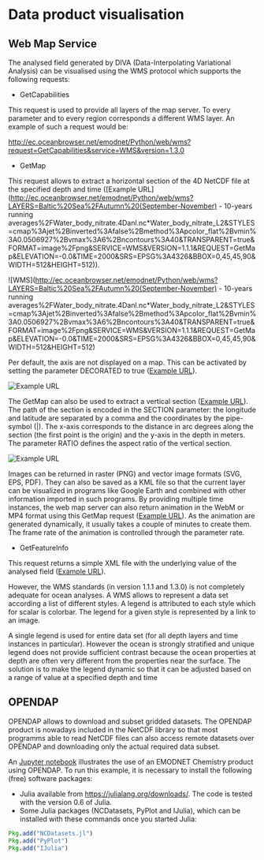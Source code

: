 # Data product visualisation


## Web Map Service

The analysed field generated by DIVA (Data-Interpolating Variational Analysis) can be visualised using the WMS protocol which supports the following requests:

* GetCapabilities

This request is used to provide all layers of the map server. To every parameter and to every region corresponds a different WMS layer. An example of such a request would be:

http://ec.oceanbrowser.net/emodnet/Python/web/wms?request=GetCapabilities&service=WMS&version=1.3.0

* GetMap

This request allows to extract a horizontal section of the 4D NetCDF file at the specified depth and time ([Example URL](http://ec.oceanbrowser.net/emodnet/Python/web/wms?LAYERS=Baltic%20Sea%2FAutumn%20(September-November) - 10-years running averages%2FWater_body_nitrate.4Danl.nc*Water_body_nitrate_L2&STYLES=cmap%3Ajet%2Binverted%3Afalse%2Bmethod%3Apcolor_flat%2Bvmin%3A0.0506927%2Bvmax%3A6%2Bncontours%3A40&TRANSPARENT=true&FORMAT=image%2Fpng&SERVICE=WMS&VERSION=1.1.1&REQUEST=GetMap&ELEVATION=-0.0&TIME=2000&SRS=EPSG%3A4326&BBOX=0,45,45,90&WIDTH=512&HEIGHT=512)).

![WMS](http://ec.oceanbrowser.net/emodnet/Python/web/wms?LAYERS=Baltic%20Sea%2FAutumn%20(September-November) - 10-years running averages%2FWater_body_nitrate.4Danl.nc*Water_body_nitrate_L2&STYLES=cmap%3Ajet%2Binverted%3Afalse%2Bmethod%3Apcolor_flat%2Bvmin%3A0.0506927%2Bvmax%3A6%2Bncontours%3A40&TRANSPARENT=true&FORMAT=image%2Fpng&SERVICE=WMS&VERSION=1.1.1&REQUEST=GetMap&ELEVATION=-0.0&TIME=2000&SRS=EPSG%3A4326&BBOX=0,45,45,90&WIDTH=512&HEIGHT=512)


Per default, the axis are not displayed on a map. This can be activated by setting the parameter DECORATED to true ([Example URL](http://ec.oceanbrowser.net/emodnet/Python/web/wms?LAYERS=Baltic%20Sea%2FAutumn%20(September-November)%20-%2010-years%20running%20averages%2FWater_body_nitrate.4Danl.nc*Water_body_nitrate_L2&STYLES=cmap%3Ajet%2Binverted%3Afalse%2Bmethod%3Apcolor_flat%2Bvmin%3A0.0506927%2Bvmax%3A6%2Bncontours%3A40&TRANSPARENT=true&FORMAT=image%2Fpng&SERVICE=WMS&VERSION=1.1.1&REQUEST=GetMap&ELEVATION=-0.0&TIME=2000&SRS=EPSG%3A4326&BBOX=0,45,45,90&WIDTH=512&HEIGHT=512&decorated=true)).

![Example URL](http://ec.oceanbrowser.net/emodnet/Python/web/wms?LAYERS=Baltic%20Sea%2FAutumn%20(September-November)%20-%2010-years%20running%20averages%2FWater_body_nitrate.4Danl.nc*Water_body_nitrate_L2&STYLES=cmap%3Ajet%2Binverted%3Afalse%2Bmethod%3Apcolor_flat%2Bvmin%3A0.0506927%2Bvmax%3A6%2Bncontours%3A40&TRANSPARENT=true&FORMAT=image%2Fpng&SERVICE=WMS&VERSION=1.1.1&REQUEST=GetMap&ELEVATION=-0.0&TIME=2000&SRS=EPSG%3A4326&BBOX=0,45,45,90&WIDTH=512&HEIGHT=512&decorated=true)

The GetMap can also be used to extract a vertical section ([Example URL](http://ec.oceanbrowser.net/emodnet/Python/web/wms_vert?LAYERS=Baltic%20Sea%2FWinter%20(December-February)%20-%2010-years%20running%20averages%2FWater_body_phosphate.4Danl.nc*Water_body_phosphate_L2&STYLES=cmap%3Ajet%2Binverted%3Afalse%2Bmethod%3Apcolor_flat%2Bvmin%3A0.454701439302%2Bvmax%3A3.72072045395%2Bncontours%3A40&FORMAT=image%2Fpng&TRANSPARENT=true&RATIO=0.017138400059101652&SECTION=13.909765625%2C55.05546875%7C17.6890625%2C56.11015625%7C20.237890625%2C57.86796875%7C21.2046875%2C59.0984375%7C23.13828125%2C59.62578125%7C25.687109375%2C59.97734375%7C27.269140625%2C59.97734375&TIME=2000&SERVICE=WMS&VERSION=1.1.1&REQUEST=GetMap&SRS=EPSG%3A4326&BBOX=246.70377315774,-131.8490736905,370.05565973661,-8.4971871116268&WIDTH=256&HEIGHT=256)). The path of the section is encoded in the SECTION parameter: the longitude and latitude are separated by a comma and the coordinates by the pipe-symbol (|). The x-axis corresponds to the distance in arc degrees along the section (the first point is the origin) and the y-axis in the depth in meters. The parameter RATIO defines the aspect ratio of the vertical section.

![Example URL](http://ec.oceanbrowser.net/emodnet/Python/web/wms_vert?LAYERS=Baltic%20Sea%2FWinter%20(December-February)%20-%2010-years%20running%20averages%2FWater_body_phosphate.4Danl.nc*Water_body_phosphate_L2&STYLES=cmap%3Ajet%2Binverted%3Afalse%2Bmethod%3Apcolor_flat%2Bvmin%3A0.454701439302%2Bvmax%3A3.72072045395%2Bncontours%3A40&FORMAT=image%2Fpng&TRANSPARENT=true&RATIO=0.017138400059101652&SECTION=13.909765625%2C55.05546875%7C17.6890625%2C56.11015625%7C20.237890625%2C57.86796875%7C21.2046875%2C59.0984375%7C23.13828125%2C59.62578125%7C25.687109375%2C59.97734375%7C27.269140625%2C59.97734375&TIME=2000&SERVICE=WMS&VERSION=1.1.1&REQUEST=GetMap&SRS=EPSG%3A4326&BBOX=246.70377315774,-131.8490736905,370.05565973661,-8.4971871116268&WIDTH=512&HEIGHT=256&decorated=true)

Images can be returned in raster (PNG) and vector image formats (SVG, EPS, PDF). They can also be saved as a KML file so that the current layer can be visualized in programs like Google Earth and combined with other information imported in such programs.
By providing multiple time instances, the web map server can also return animation in the WebM or MP4 format using this GetMap request ([Example URL](http://ec.oceanbrowser.net/emodnet/Python/web/wms?&layers=Baltic%20Sea%2FWinter%20(December-February)%20-%2010-years%20running%20averages%2FWater_body_phosphate.4Danl.nc*Water_body_phosphate&request=GetMap&width=800&height=500&bbox=9.164351%2C52.393448%2C31.07109%2C66.763566&transparent=true&decorated=true&crs=CRS%3A84&version=1.3.0&styles=cmap%3Ajet%2Binverted%3Afalse%2Bmethod%3Apcolor_flat%2Bvmin%3A0%2Bvmax%3A1.35%2Bncontours%3A40&format=video%2Fmp4&elevation=-0.0&time=1965%2C1966%2C1967%2C1968%2C1969%2C1970%2C1971%2C1972%2C1973%2C1974%2C1975%2C1976%2C1977%2C1978%2C1979%2C1980%2C1981%2C1982%2C1983%2C1984%2C1985%2C1986%2C1987%2C1988%2C1989%2C1990%2C1991%2C1992%2C1993%2C1994%2C1995%2C1996%2C1997%2C1998%2C1999%2C2000%2C2001%2C2002%2C2003%2C2004%2C2005%2C2006%2C2007%2C2008%2C2009%2C2010&title=Water_body_phosphate%0Adepth%3A%20-0.0%20meters&basemap=shadedrelief&rate=2)). As the animation are generated dynamically, it usually takes a couple of minutes to create them. The frame rate of the animation is controlled through the parameter rate.


* GetFeatureInfo

This request returns a simple XML file with the underlying value of the analysed field ([Example URL](http://ec.oceanbrowser.net/emodnet/Python/web/wms?LAYERS=Baltic%20Sea%2FAutumn%20(September-November)%20-%2010-years%20running%20averages%2FWater_body_nitrate.4Danl.nc*Water_body_nitrate_L2&STYLES=cmap%3Ajet%2Binverted%3Afalse%2Bmethod%3Apcolor_flat%2Bvmin%3A0.0506927%2Bvmax%3A6%2Bncontours%3A40&TRANSPARENT=true&FORMAT=image%2Fpng&SERVICE=WMS&VERSION=1.1.1&REQUEST=GetFeatureInfo&ELEVATION=-0.0&TIME=2000&SRS=EPSG%3A4326&EXCEPTIONS=application%2Fvnd.ogc.se_xml&BBOX=-59.65332%2C12.353516%2C79.65332%2C72.646484&X=895&Y=146&INFO_FORMAT=application%2Fvnd.ogc.gml&QUERY_layers=Baltic%20Sea%2FAutumn%20(September-November)%20-%2010-years%20running%20averages%2FWater_body_nitrate.4Danl.nc*Water_body_nitrate_L2&WIDTH=1585&HEIGHT=686&)). 

However, the WMS standards (in version 1.1.1 and 1.3.0) is not completely adequate for ocean analyses. A WMS allows to represent a data set according a list of different styles. A legend is attributed to each style which for scalar is colorbar. The legend for a given style is represented by a link to an image.

A single legend is used for entire data set (for all depth layers and time instances in particular). However the ocean is strongly stratified and unique legend does not provide sufficient contrast because the ocean properties at depth are often very different from the properties near the surface. The solution is to make the legend dynamic so that it can be adjusted based on a range of value at a specified depth and time

## OPENDAP

OPENDAP allows to download and subset gridded datasets. The OPENDAP product is nowadays included in the NetCDF library so that most programms able to read NetCDF files can also access remote datasets over OPENDAP and downloading only the actual required data subset.

An [Jupyter notebook](src/EMODNET-chemistry.ipynb) illustrates the use of an EMODNET Chemistry product using OPENDAP. To run this example, it is necessary to install the following (free) software packages:

* Julia available from https://julialang.org/downloads/. The code is tested with the version 0.6 of Julia.
* Some Julia packages (NCDatasets, PyPlot and IJulia), which can be installed with these commands once you started Julia:

```julia
Pkg.add("NCDatasets.jl")
Pkg.add("PyPlot")
Pkg.add("IJulia")
```
